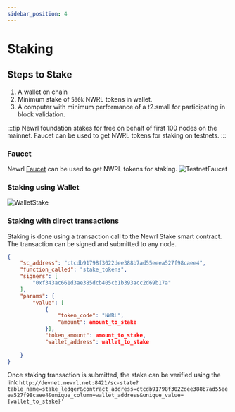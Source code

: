 ```yaml
---
sidebar_position: 4
---
```


# Staking

## Steps to Stake 
1. A wallet on chain
2. Minimum stake of `500k` NWRL tokens in wallet.
3. A computer with minimum performance of a t2.small for participating in block validation.

:::tip
Newrl foundation stakes for free on behalf of first 100 nodes on the mainnet. Faucet can be used to get NWRL tokens for staking on testnets. 
:::


### Faucet
Newrl [Faucet](https://wallet.newrl.net/faucet/) can be used to get NWRL tokens for staking.
![TestnetFaucet](/img/testnet_faucet.png)


### Staking using Wallet
![WalletStake](/img/wallet_staking.png)

### Staking with direct transactions
Staking is done using a transaction call to the Newrl Stake smart contract. The transaction can be signed and submitted to any node.

```json
{
    "sc_address": "ctcdb91798f3022dee388b7ad55eeea527f98caee4",
    "function_called": "stake_tokens",
    "signers": [
        "0xf343ac661d3ae385dcb405cb1b393acc2d69b17a"
    ],
    "params": {
        "value": [
            {
                "token_code": "NWRL",
                "amount": amount_to_stake
            }],
            "token_amount": amount_to_stake,
            "wallet_address": wallet_to_stake
        
    }
}
```

Once staking transaction is submitted, the stake can be verified using the link 
`http://devnet.newrl.net:8421/sc-state?table_name=stake_ledger&contract_address=ctcdb91798f3022dee388b7ad55eeea527f98caee4&unique_column=wallet_address&unique_value={wallet_to_stake}'`